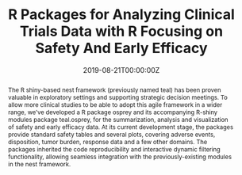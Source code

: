 ---
title: 'R Packages for Analyzing Clinical Trials Data with R Focusing on Safety And Early Efficacy'
authors:
- Nina Qi
date: '2019-08-21T00:00:00Z'

# Schedule page publish date (NOT proceeding's date).
publishDate: '20001-01-01T00:00:00Z'

# proceeding type.
# Legend: 0 = Uncategorized; 1 = Talk, 2 = Keynote, 3 = Workshop
# To add more update publications_types.toml and en.yaml
publication_types: ['1']
publication_type_description: Talk

# proceeding name and optional abbreviated proceeding name.
publication: Presented at 2019 Conference
publication_short: Presented at 2019 Conference

abstract: The R shiny-based nest framework (previously named teal) has been proven valuable in exploratory settings and supporting strategic decision meetings. To allow more clinical studies to be able to adopt this agile framework in a wider range, we've developed a R package osprey and its accompanying R-shiny modules package teal.osprey, for the summarization, analysis and visualization of safety and early efficacy data. At its current development stage, the packages provide standard safety tables and several plots, covering adverse events, disposition, tumor burden, response data and a few other domains. The packages inherited the code reproducibility and interactive dynamic filtering functionality, allowing seamless integration with the previously-existing modules in the nest framework.

tags:
- Rstudio
featured: false

links:
url_slides: ''
url_video: ''

---